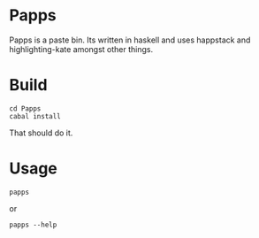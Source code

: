 Papps
=======================

Papps is a paste bin. Its written in haskell and uses happstack and
highlighting-kate amongst other things. 


Build
================
    cd Papps
    cabal install

That should do it.


Usage
================

`papps`

or

`papps --help`



